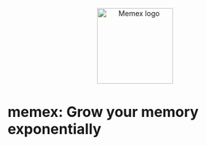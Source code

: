 <p align="center">
	<img width="150" src="/docs/logo.svg" alt="Memex logo">
</p>

# memex: Grow your memory exponentially